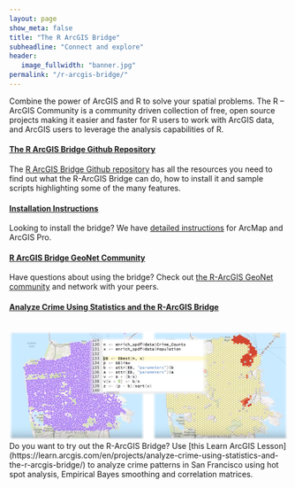 ```yaml
---
layout: page
show_meta: false
title: "The R ArcGIS Bridge"
subheadline: "Connect and explore"
header:
   image_fullwidth: "banner.jpg"
permalink: "/r-arcgis-bridge/"
---
```



Combine the power of ArcGIS and R to solve your spatial problems. The R – ArcGIS Community is a community driven collection of free, open source projects making it easier and faster for R users to work with ArcGIS data, and ArcGIS users to leverage the analysis capabilities of R.

#### [The R ArcGIS Bridge Github Repository](https://r-arcgis.github.io/)
The [R ArcGIS Bridge Github repository](https://r-arcgis.github.io/) has all the resources you need to find out what the R-ArcGIS Bridge can do, how to install it and sample scripts highlighting some of the many features.

#### [Installation Instructions](https://github.com/R-ArcGIS/r-bridge-install)
Looking to install the bridge? We have [detailed instructions](https://github.com/R-ArcGIS/r-bridge-install) for ArcMap and ArcGIS Pro.

#### [R ArcGIS Bridge GeoNet Community](https://community.esri.com/groups/rstats)
Have questions about using the bridge? Check out [the R-ArcGIS GeoNet community](https://community.esri.com/groups/rstats) and network with your peers.

#### [Analyze Crime Using Statistics and the R-ArcGIS Bridge](https://learn.arcgis.com/en/projects/analyze-crime-using-statistics-and-the-r-arcgis-bridge/)
<br>
<img src="/images/R_Learn_med_v2.png" alt="hi" class="inline"/>
<br>
Do you want to try out the R-ArcGIS Bridge? Use [this Learn ArcGIS Lesson](https://learn.arcgis.com/en/projects/analyze-crime-using-statistics-and-the-r-arcgis-bridge/) to analyze crime patterns in San Francisco using hot spot analysis, Empirical Bayes smoothing and correlation matrices.



